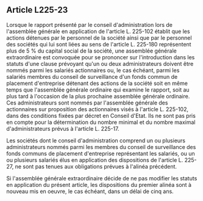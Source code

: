 Article L225-23
----
Lorsque le rapport présenté par le conseil d'administration lors de l'assemblée
générale en application de l'article L. 225-102 établit que les actions détenues
par le personnel de la société ainsi que par le personnel des sociétés qui lui
sont liées au sens de l'article L. 225-180 représentent plus de 5 % du capital
social de la société, une assemblée générale extraordinaire est convoquée pour
se prononcer sur l'introduction dans les statuts d'une clause prévoyant qu'un ou
deux administrateurs doivent être nommés parmi les salariés actionnaires ou, le
cas échéant, parmi les salariés membres du conseil de surveillance d'un fonds
commun de placement d'entreprise détenant des actions de la société soit en même
temps que l'assemblée générale ordinaire qui examine le rapport, soit au plus
tard à l'occasion de la plus prochaine assemblée générale ordinaire. Ces
administrateurs sont nommés par l'assemblée générale des actionnaires sur
proposition des actionnaires visés à l'article L. 225-102, dans des conditions
fixées par décret en Conseil d'Etat. Ils ne sont pas pris en compte pour la
détermination du nombre minimal et du nombre maximal d'administrateurs prévus à
l'article L. 225-17.

Les sociétés dont le conseil d'administration comprend un ou plusieurs
administrateurs nommés parmi les membres du conseil de surveillance des fonds
communs de placement d'entreprise représentant les salariés, ou un ou plusieurs
salariés élus en application des dispositions de l'article L. 225-27, ne sont
pas tenues aux obligations prévues à l'alinéa précédent.

Si l'assemblée générale extraordinaire décide de ne pas modifier les statuts en
application du présent article, les dispositions du premier alinéa sont à
nouveau mis en oeuvre, le cas échéant, dans un délai de cinq ans.
